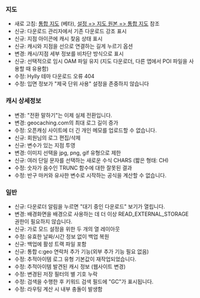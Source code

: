 ### 지도
- 새로 고침: [통합 지도](https://github.com/cgeo/cgeo/wiki/UnifiedMap) (베타), [설정 => 지도 원본 => 통합 지도](cgeo-setting://featureSwitch_useUnifiedMap) 참조
- 신규: 다운로드 관리자에서 기존 다운로드 강조 표시
- 신규: 지점 아이콘에 캐시 찾음 상태 표시
- 신규: 캐시와 지점을 선으로 연결하는 길게 누르기 옵션
- 변경: 캐시/지점 세부 정보를 비차단 방식으로 표시
- 신규: 선택적으로 임시 OAM 파일 유지 (지도 다운로더, 다른 앱에서 POI 파일을 사용할 때 유용함)
- 수정: Hylly 테마 다운로드 오류 404
- 수정: 입면 정보가 "제국 단위 사용" 설정을 존중하지 않습니다

### 캐시 상세정보
- 변경: "전환 말하기"는 이제 실제 전환입니다.
- 변경: geocaching.com의 최대 로그 길이 증가
- 수정: 오픈캐싱 사이트에 더 긴 개인 메모를 업로드할 수 없습니다.
- 신규: 회원님의 로그 편집/삭제
- 신규: 변수가 있는 지점 투영
- 변경: 이미지 선택을 jpg, png, gif 유형으로 제한
- 신규: 여러 단일 문자를 선택하는 새로운 수식 CHARS (짧은 형태: CH)
- 수정: 숫자가 음수인 TRUNC 함수에 대한 잘못된 결과
- 수정: 반구 마커와 유사한 변수로 시작하는 공식을 계산할 수 없습니다.

### 일반
- 신규: 다운로더 알림을 누르면 "대기 중인 다운로드" 보기가 열립니다.
- 변경: 배경화면을 배경으로 사용하는 데 더 이상 READ_EXTERNAL_STORAGE 권한이 필요하지 않습니다.
- 신규: 가로 모드 설정을 위한 두 개의 열 레이아웃
- 수정: 유효한 날짜/시간 정보 없이 백업 복원
- 신규: 백업에 활성 트랙 파일 포함
- 신규: 통합 c:geo 연락처 추가 기능(외부 추가 기능 필요 없음)
- 수정: 추적아이템 로그 유형 기본값이 재작업되었습니다.
- 수정: 추적아이템 발견된 캐시 정보 (웹사이트 변경)
- 수정: 변경된 저장 필터의 별 기호 누락
- 수정: 검색을 수행한 후 키워드 검색 필드에 "GC"가 표시됩니다.
- 수정: 라우팅 계산 시 내부 충돌이 발생함
